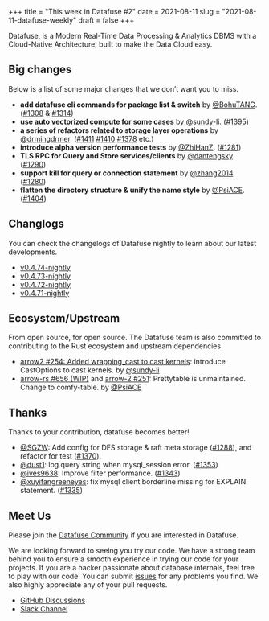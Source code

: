 +++
title = "This week in Datafuse #2"
date = 2021-08-11
slug = "2021-08-11-datafuse-weekly"
draft = false
+++

Datafuse, is a Modern Real-Time Data Processing & Analytics DBMS with a Cloud-Native Architecture, built to make the Data Cloud easy.

## Big changes

Below is a list of some major changes that we don’t want you to miss.

- **add datafuse cli commands for package list & switch** by [@BohuTANG](https://github.com/BohuTANG). ([#1308](https://github.com/datafuselabs/datafuse/pull/1308) & [#1314](https://github.com/datafuselabs/datafuse/pull/1314))
- **use auto vectorized compute for some cases** by [@sundy-li](https://github.com/sundy-li). ([#1395](https://github.com/datafuselabs/datafuse/pull/1395))
- **a series of refactors related to storage layer operations** by [@drmingdrmer](https://github.com/drmingdrmer). ([#1411](https://github.com/datafuselabs/datafuse/pull/1411) [#1410](https://github.com/datafuselabs/datafuse/pull/1410) [#1378](https://github.com/datafuselabs/datafuse/pull/1378) etc.)
- **introduce alpha version performance tests** by [@ZhiHanZ](https://github.com/ZhiHanZ). ([#1281](https://github.com/datafuselabs/datafuse/pull/1281))
- **TLS RPC for Query and Store services/clients** by [@dantengsky](https://github.com/dantengsky). ([#1290](https://github.com/datafuselabs/datafuse/pull/1290))
- **support kill for query or connection statement** by [@zhang2014](https://github.com/zhang2014). ([#1280](https://github.com/datafuselabs/datafuse/pull/1280))
- **flatten the directory structure & unify the name style** by [@PsiACE](https://github.com/PsiACE). ([#1404](https://github.com/datafuselabs/datafuse/pull/1404))

## Changlogs

You can check the changelogs of Datafuse nightly to learn about our latest developments.

- [v0.4.74-nightly](https://github.com/datafuselabs/datafuse/releases/tag/v0.4.74-nightly)
- [v0.4.73-nightly](https://github.com/datafuselabs/datafuse/releases/tag/v0.4.73-nightly)
- [v0.4.72-nightly](https://github.com/datafuselabs/datafuse/releases/tag/v0.4.72-nightly)
- [v0.4.71-nightly](https://github.com/datafuselabs/datafuse/releases/tag/v0.4.71-nightly)

## Ecosystem/Upstream

From open source, for open source. The Datafuse team is also committed to contributing to the Rust ecosystem and upstream dependencies.

- [arrow2 #254: Added wrapping_cast to cast kernels](https://github.com/jorgecarleitao/arrow2/pull/254): introduce CastOptions to cast kernels. by [@sundy-li](https://github.com/sundy-li)
- [arrow-rs #656 (WIP)](https://github.com/apache/arrow-rs/pull/656) and [arrow-2 #251](https://github.com/jorgecarleitao/arrow2/pull/251): Prettytable is unmaintained. Change to comfy-table. by [@PsiACE](https://github.com/PsiACE/)

## Thanks

Thanks to your contribution, datafuse becomes better!

- [@SGZW](https://github.com/SGZW): Add config for DFS storage & raft meta storage ([#1288](https://github.com/datafuselabs/datafuse/pull/1288)), and refactor for test ([#1370](https://github.com/datafuselabs/datafuse/pull/1370)).
- [@dust1](https://github.com/dust1): log query string when mysql_session error. ([#1353](https://github.com/datafuselabs/datafuse/pull/1353))
- [@ives9638](https://github.com/ives9638): Improve filter performance. ([#1343](https://github.com/datafuselabs/datafuse/pull/1343))
- [@xuyifangreeneyes](https://github.com/xuyifangreeneyes): fix mysql client borderline missing for EXPLAIN statement. ([#1335](https://github.com/datafuselabs/datafuse/pull/1335))

## Meet Us

Please join the [Datafuse Community](https://github.com/datafuselabs/) if you are interested in Datafuse.

We are looking forward to seeing you try our code. We have a strong team behind you to ensure a smooth experience in trying our code for your projects.
If you are a hacker passionate about database internals, feel free to play with our code.
You can submit [issues](https://github.com/datafuselabs/datafuse/issues) for any problems you find. We also highly appreciate any of your pull requests.

- [GitHub Discussions](https://github.com/datafuselabs/datafuse/discussions)
- [Slack Channel](https://link.databend.rs/join-slack)
